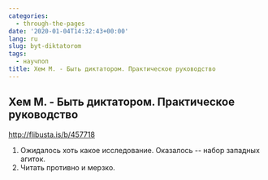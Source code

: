 ```yaml
---
categories:
  - through-the-pages
date: '2020-01-04T14:32:43+00:00'
lang: ru
slug: byt-diktatorom
tags:
  - научпоп
title: Хем М. - Быть диктатором. Практическое руководство
---
```



## Хем М. - Быть диктатором. Практическое руководство

<http://flibusta.is/b/457718>

<!--more-->

1. Ожидалось хоть какое исследование. Оказалось -- набор западных агиток.
2. Читать противно и мерзко.

